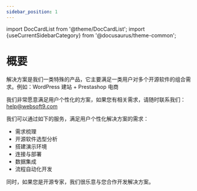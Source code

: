 ```yaml
---
sidebar_position: 1
---
```


import DocCardList from '@theme/DocCardList';
import {useCurrentSidebarCategory} from '@docusaurus/theme-common';


# 概要

解决方案是我们一类特殊的产品，它主要满足一类用户对多个开源软件的组合需求。例如：WordPress 建站 + Prestashop 电商

我们非常愿意满足用户个性化的方案，如果您有相关需求，请随时联系我们：help@websoft9.com  

我们可以通过如下的服务，满足用户个性化解决方案的需求：

* 需求梳理
* 开源软件选型分析
* 搭建演示环境
* 连接与部署
* 数据集成
* 流程自动化开发

同时，如果您是开源专家，我们很乐意与您合作开发解决方案。  

<DocCardList items={useCurrentSidebarCategory().items}/>
